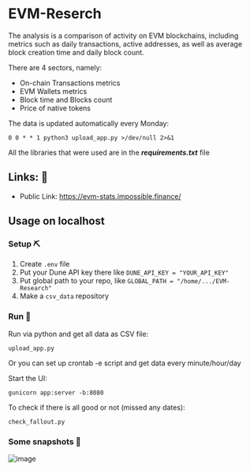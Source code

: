 # EVM-Reserch

The analysis is a comparison of activity on EVM blockchains, including metrics such as daily transactions, active addresses, as well as average block creation time and daily block count.

There are 4 sectors, namely:

- On-chain Transactions metrics
- EVM Wallets metrics
- Block time and Blocks count
- Price of native tokens

The data is updated automatically every Monday:

```basg
0 0 * * 1 python3 upload_app.py >/dev/null 2>&1
```

All the libraries that were used are in the ***requirements.txt*** file 

## Links: 🥳

- Public Link: https://evm-stats.impossible.finance/


## Usage on localhost

### Setup ⛏️

1. Create `.env` file
2. Put your Dune API key there like `DUNE_API_KEY = "YOUR_API_KEY"`
3. Put global path to your repo, like `GLOBAL_PATH = "/home/.../EVM-Research"`
4. Make a `csv_data` repository

### Run 🤖

Run via python and get all data as CSV file:
```basg
upload_app.py
```

Or you can set up crontab -e script and get data every minute/hour/day

Start the UI:
```basg
gunicorn app:server -b:8080
```


To check if there is all good or not (missed any dates):
```basg
check_fallout.py
```


### Some snapshots 📸

![image](https://github.com/0xKARTOD/EVM-Research/assets/100310858/a52eadb6-3df5-4cb8-b187-79e8766cebbb)
